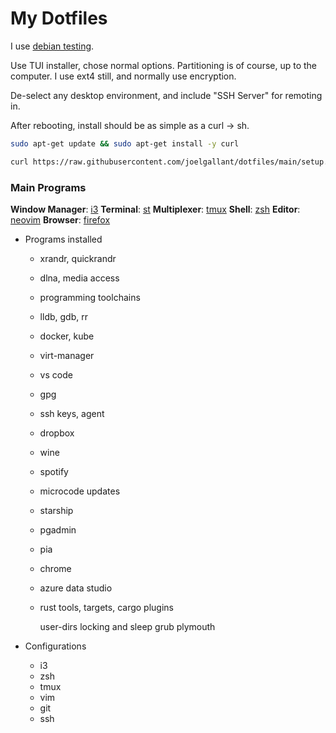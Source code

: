 # My Dotfiles
I use [debian testing](https://www.debian.org/devel/debian-installer/).

Use TUI installer, chose normal options. Partitioning is of course, up to the computer.
I use ext4 still, and normally use encryption.

De-select any desktop environment, and include "SSH Server" for remoting in.

After rebooting, install should be as simple as a curl -> sh.

```bash
sudo apt-get update && sudo apt-get install -y curl

curl https://raw.githubusercontent.com/joelgallant/dotfiles/main/setup.sh?$(date +%s) -sSf | bash
```

### Main Programs
**Window Manager**: [i3](https://i3wm.org)
**Terminal**: [st](https://st.suckless.org)
**Multiplexer**: [tmux](https://github.com/tmux/tmux)
**Shell**: [zsh](http://zsh.sourceforge.net)
**Editor**: [neovim](https://neovim.io)
**Browser**: [firefox](https://firefox.com)

- Programs installed
  - xrandr, quickrandr
  - dlna, media access
  - programming toolchains
  - lldb, gdb, rr
  - docker, kube
  - virt-manager
  - vs code
  - gpg
  - ssh keys, agent
  - dropbox
  - wine
  - spotify
  - microcode updates
  - starship
  - pgadmin
  - pia
  - chrome
  - azure data studio
  - rust tools, targets, cargo plugins

    user-dirs
    locking and sleep
    grub
    plymouth

- Configurations
  - i3
  - zsh
  - tmux
  - vim
  - git
  - ssh

